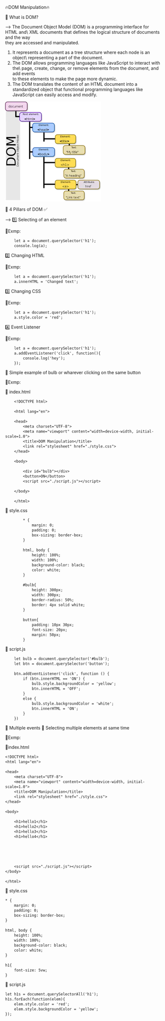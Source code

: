 🔥DOM Manipulation🔥

🎯 What is DOM?

--> The Document Object Model (DOM) is a programming interface for HTML and\ XML documents that defines the logical structure of documents and the way\
they are accessed and manipulated.

1. It represents a document as a tree structure where each node is an object\ representing a part of the document.
2. The DOM allows programming languages like JavaScript to interact with the\ page, create, change, or remove elements from the document, and add events\
   to these elements to make the page more dynamic.
3. The DOM translates the content of an HTML document into a standardized object that functional programming languages like JavaScript can easily access and modify.

![alt text](./assets/512px-DOM-model.svg.webp)

🎯 4 Pillars of DOM ✅

-->
1️⃣ Selecting of an element

🌟Exmp:

        let a = document.querySelector('h1');
        console.log(a);

2️⃣ Changing HTML

🌟Exmp:

        let a = document.querySelector('h1');
        a.innerHTML = 'Changed text';

3️⃣ Changing CSS

🌟Exmp:

        let a = document.querySelector('h1');
        a.style.color = 'red';

4️⃣ Event Listener

🌟Exmp:

        let a = document.querySelector('h1');
        a.addEventListener('click', function(){
            console.log('hey');
        });

🎯 Simple example of bulb or wharever clicking on the same button

🌟Exmp:

📌 index.html

        <!DOCTYPE html>

        <html lang="en">

        <head>
            <meta charset="UTF-8">
            <meta name="viewport" content="width=device-width, initial-scale=1.0">
            <title>DOM Manipulation</title>
            <link rel="stylesheet" href="./style.css">
        </head>

        <body>

            <div id="bulb"></div>
            <button>ON</button>
            <script src="./script.js"></script>

        </body>

        </html>


📌 style.css

            * {
                margin: 0;
                padding: 0;
                box-sizing: border-box;
            }

            html, body {
                height: 100%;
                width: 100%;
                background-color: black;
                color: white;
            }

            #bulb{
                height: 300px;
                width: 300px;
                border-radius: 50%;
                border: 4px solid white;
            }

            button{
                padding: 10px 30px;
                font-size: 20px;
                margin: 50px;
            }

📌 script.js

        let bulb = document.querySelector('#bulb');
        let btn = document.querySelector('button');

        btn.addEventListener('click', function () {
            if (btn.innerHTML == 'ON') {
                bulb.style.backgroundColor = 'yellow';
                btn.innerHTML = 'OFF';
            }
            else {
                bulb.style.backgroundColor = 'white';
                btn.innerHTML = 'ON';
            }
        })


🎯 Multiple events
🎯 Selecting multiple elements at same time

🌟Exmp: 

📌index.html

    <!DOCTYPE html>
    <html lang="en">
    
    <head>
        <meta charset="UTF-8">
        <meta name="viewport" content="width=device-width, initial-scale=1.0">
        <title>DOM Manipulation</title>
        <link rel="stylesheet" href="./style.css">
    </head>
    
    <body>
    
        <h1>hello1</h1>
        <h1>hello2</h1>
        <h1>hello3</h1>
        <h1>hello4</h1>
    
    
    
    
    
        <script src="./script.js"></script>
    </body>
    
    </html>

📌 style.css

    * {
        margin: 0;
        padding: 0;
        box-sizing: border-box;
    }

    html, body {
        height: 100%;
        width: 100%;
        background-color: black;
        color: white;
    }

    h1{
        font-size: 5vw;
    }

📌 script.js

    let h1s = document.querySelectorAll('h1');
    h1s.forEach(function(elem){
        elem.style.color = 'red';
        elem.style.backgroundColor = 'yellow';
    });

